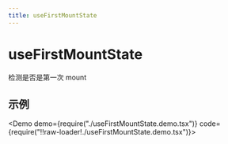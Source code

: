 ```yaml
---
title: useFirstMountState
---
```


# useFirstMountState

检测是否是第一次 mount

## 示例

<Demo demo={require("./useFirstMountState.demo.tsx")} code={require("!!raw-loader!./useFirstMountState.demo.tsx")}></Demo>
